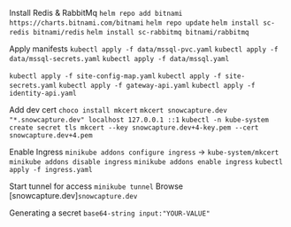 Install Redis & RabbitMq
`helm repo add bitnami https://charts.bitnami.com/bitnami`
`helm repo update`
`helm install sc-redis bitnami/redis`
`helm install sc-rabbitmq bitnami/rabbitmq`

Apply manifests
`kubectl apply -f data/mssql-pvc.yaml`
`kubectl apply -f data/mssql-secrets.yaml`
`kubectl apply -f data/mssql.yaml`

`kubectl apply -f site-config-map.yaml`
`kubectl apply -f site-secrets.yaml`
`kubectl apply -f gateway-api.yaml`
`kubectl apply -f identity-api.yaml`

Add dev cert
`choco install mkcert`
`mkcert snowcapture.dev "*.snowcapture.dev" localhost 127.0.0.1 ::1`
`kubectl -n kube-system create secret tls mkcert --key snowcapture.dev+4-key.pem --cert snowcapture.dev+4.pem`

Enable Ingress
`minikube addons configure ingress` -> `kube-system/mkcert`
`minikube addons disable ingress`
`minikube addons enable ingress`
`kubectl apply -f ingress.yaml`

Start tunnel for access
`minikube tunnel`
Browse [snowcapture.dev]`snowcapture.dev`

Generating a secret
`base64-string input:"YOUR-VALUE"`

